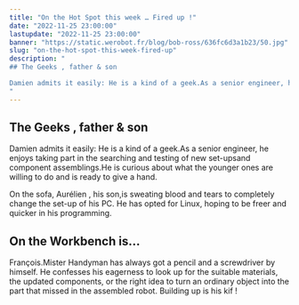 ```yaml
---
title: "On the Hot Spot this week … Fired up !"
date: "2022-11-25 23:00:00"
lastupdate: "2022-11-25 23:00:00"
banner: "https://static.werobot.fr/blog/bob-ross/636fc6d3a1b23/50.jpg"
slug: "on-the-hot-spot-this-week-fired-up"
description: " 
## The Geeks , father & son

Damien admits it easily: He is a kind of a geek.As a senior engineer, he enjoys taking part in the searching and testing 
"
---
```

## The Geeks , father & son

Damien admits it easily: He is a kind of a geek.As a senior engineer, he enjoys taking part in the searching and testing of new set-upsand  component assemblings.He is curious about what the younger ones are willing to do and is ready to give a hand.

On the sofa, Aurélien , his son,is sweating blood and tears to completely change the set-up of his PC. He has opted for Linux, hoping to be freer and quicker in his programming.

## On the Workbench is…

François.Mister Handyman has always got a pencil and a screwdriver by himself.
He confesses his eagerness to look up for the suitable materials, the updated components, or the right idea to turn an ordinary object into the part that missed in the assembled robot.
Building up is his kif !


    